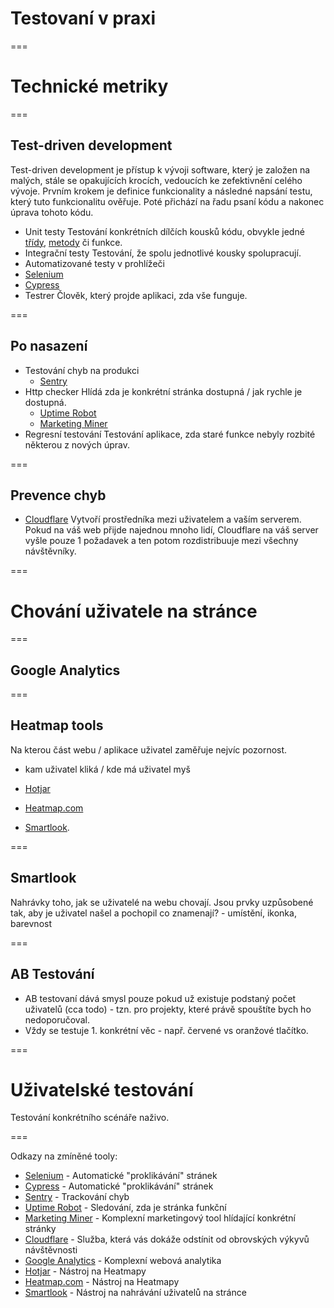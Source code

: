 # Testovaní v praxi

===

# Technické metriky

===

## Test-driven development

Test-driven development je přístup k vývoji software, který je založen na malých, stále se opakujících krocích, vedoucích ke zefektivnění celého vývoje.
Prvním krokem je definice funkcionality a následné napsání testu, který tuto funkcionalitu ověřuje. Poté přichází na řadu psaní kódu a nakonec úprava tohoto kódu. 

- Unit testy
    Testování konkrétních dílčích kousků kódu, obvykle jedné [třídy](https://cs.wikipedia.org/wiki/T%C5%99%C3%ADda_(programov%C3%A1n%C3%AD)), [metody](https://cs.wikipedia.org/wiki/Metoda_(objektov%C4%9B_orientovan%C3%A9_programov%C3%A1n%C3%AD)) či funkce.
- Integrační testy
    Testování, že spolu jednotlivé kousky spolupracují.
- Automatizované testy v prohlížeči
 - [Selenium](https://www.seleniumhq.org/)
 - [Cypress](https://www.cypress.io/)
- Testrer
    Člověk, který projde aplikaci, zda vše funguje.

===

## Po nasazení

- Testování chyb na produkci
    - [Sentry](https://sentry.io/)
- Http checker
    Hlídá zda je konkrétní stránka dostupná / jak rychle je dostupná.
    - [Uptime Robot](https://uptimerobot.com/)
    - [Marketing Miner](https://www.marketingminer.com/)
- Regresní testování 
    Testování aplikace, zda staré funkce nebyly rozbité některou z nových úprav.

===

## Prevence chyb

- [Cloudflare](https://www.cloudflare.com/)
    Vytvoří prostředníka mezi uživatelem a vaším serverem. Pokud na váš web přijde najednou mnoho lidí, Cloudflare na váš server vyšle pouze 1 požadavek a ten potom rozdistribuuje mezi všechny návštěvníky.

===


# Chování uživatele na stránce

===

## Google Analytics

===

## Heatmap tools

Na kterou část webu / aplikace uživatel zaměřuje nejvíc pozornost.
- kam uživatel kliká / kde má uživatel myš

- [Hotjar](https://www.hotjar.com)
- [Heatmap.com](https://heatmap.com/)
- [Smartlook](https://www.smartlook.com/).

===

## Smartlook

Nahrávky toho, jak se uživatelé na webu chovají.
Jsou prvky uzpůsobené tak, aby je uživatel našel a pochopil co znamenají?
    - umístění, ikonka, barevnost

===

## AB Testování

- AB testovaní dává smysl pouze pokud už existuje podstaný počet uživatelů (cca todo) - tzn. pro projekty, které právě spouštíte bych ho nedoporučoval.
- Vždy se testuje 1. konkrétní věc - např. červené vs oranžové tlačítko.

===


# Uživatelské testování

Testování konkrétního scénáře naživo.


===

Odkazy na zmíněné tooly:

- [Selenium](https://www.seleniumhq.org/) - Automatické "proklikávání" stránek
- [Cypress](https://www.cypress.io/) - Automatické "proklikávání" stránek
- [Sentry](https://sentry.io/) - Trackování chyb
- [Uptime Robot](https://uptimerobot.com/) - Sledování, zda je stránka funkční
- [Marketing Miner](https://www.marketingminer.com/) - Komplexní marketingový tool hlídající konkrétní stránky
- [Cloudflare](https://www.cloudflare.com/) - Služba, která vás dokáže odstínit od obrovských výkyvů návštěvnosti
- [Google Analytics](https://analytics.google.com/) - Komplexní webová analytika
- [Hotjar](https://www.hotjar.com) - Nástroj na Heatmapy
- [Heatmap.com](https://heatmap.com/) - Nástroj na Heatmapy
- [Smartlook](https://www.smartlook.com/) - Nástroj na nahrávání uživatelů na stránce